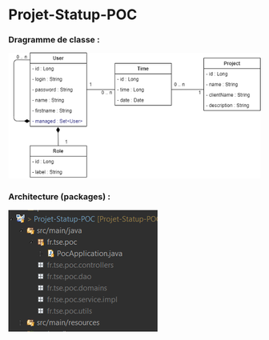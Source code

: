 # Projet-Statup-POC

### Dragramme de classe :
![alt text](https://github.com/ValentinMoreau08/Projet-Statup-POC/blob/main/Diagramme%20de%20classe.png)

 
### Architecture (packages) :
![alt text](https://github.com/ValentinMoreau08/Projet-Statup-POC/blob/main/Architecture.png)

